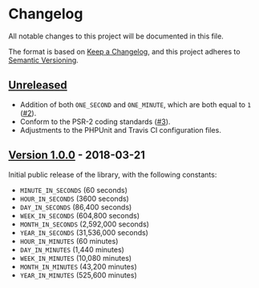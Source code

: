 # Changelog

All notable changes to this project will be documented in this file.

The format is based on [Keep a Changelog](https://keepachangelog.com/en/1.0.0/),
and this project adheres to [Semantic Versioning](https://semver.org/spec/v2.0.0.html).

## [Unreleased]

* Addition of both `ONE_SECOND` and `ONE_MINUTE`, which are both equal to `1` ([#2]).
* Conform to the PSR-2 coding standards ([#3]).
* Adjustments to the PHPUnit and Travis CI configuration files.

## [Version 1.0.0] - 2018-03-21

Initial public release of the library, with the following constants:

* `MINUTE_IN_SECONDS` (60 seconds)
* `HOUR_IN_SECONDS` (3600 seconds)
* `DAY_IN_SECONDS` (86,400 seconds)
* `WEEK_IN_SECONDS` (604,800 seconds)
* `MONTH_IN_SECONDS` (2,592,000 seconds)
* `YEAR_IN_SECONDS` (31,536,000 seconds)
* `HOUR_IN_MINUTES` (60 minutes)
* `DAY_IN_MINUTES` (1,440 minutes)
* `WEEK_IN_MINUTES` (10,080 minutes)
* `MONTH_IN_MINUTES` (43,200 minutes)
* `YEAR_IN_MINUTES` (525,600 minutes)


[Unreleased]: https://github.com/stevegrunwell/time-constants/compare/master...develop
[Version 1.0.0]: https://github.com/stevegrunwell/time-constants/releases/tag/v1.0.0
[#2]: https://github.com/stevegrunwell/time-constants/pull/2
[#3]: https://github.com/stevegrunwell/time-constants/pull/3